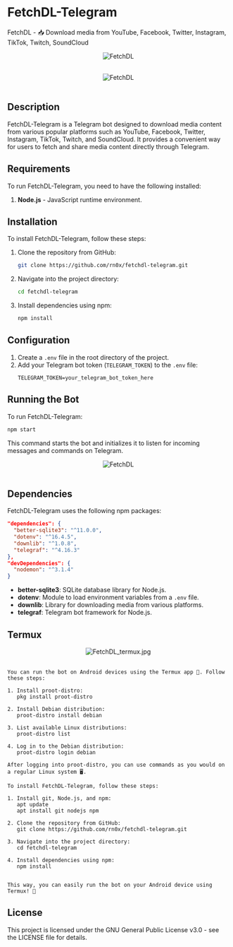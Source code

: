 # FetchDL-Telegram

FetchDL - 📥 Download media from YouTube, Facebook, Twitter, Instagram, TikTok, Twitch, SoundCloud

<div align="center">

<img align="center" src = "https://komarev.com/ghpvc/?username=rn0x-FetchDL&label=REPOSITORY+VIEWS&style=for-the-badge" alt ="FetchDL"> <br><br>

<img align="center" src = "./extras/FetchDL.jpg" alt ="FetchDL"> <br><br>


</div>

## Description
FetchDL-Telegram is a Telegram bot designed to download media content from various popular platforms such as YouTube, Facebook, Twitter, Instagram, TikTok, Twitch, and SoundCloud. It provides a convenient way for users to fetch and share media content directly through Telegram.

## Requirements
To run FetchDL-Telegram, you need to have the following installed:
1. **Node.js** - JavaScript runtime environment.

## Installation
To install FetchDL-Telegram, follow these steps:
1. Clone the repository from GitHub:
   ```bash
   git clone https://github.com/rn0x/fetchdl-telegram.git
   ```
2. Navigate into the project directory:
   ```bash
   cd fetchdl-telegram
   ```
3. Install dependencies using npm:
   ```bash
   npm install
   ```

## Configuration
1. Create a `.env` file in the root directory of the project.
2. Add your Telegram bot token (`TELEGRAM_TOKEN`) to the `.env` file:
   ```
   TELEGRAM_TOKEN=your_telegram_bot_token_here
   ```

## Running the Bot
To run FetchDL-Telegram:
```bash
npm start
```
This command starts the bot and initializes it to listen for incoming messages and commands on Telegram.

<div align="center">

<img align="center" src = "./extras/Screenshot_2024-06-27.jpg" alt ="FetchDL"> <br><br>


</div>

## Dependencies
FetchDL-Telegram uses the following npm packages:
```json
"dependencies": {
  "better-sqlite3": "^11.0.0",
  "dotenv": "^16.4.5",
  "downlib": "^1.0.8",
  "telegraf": "^4.16.3"
},
"devDependencies": {
  "nodemon": "^3.1.4"
}
```
- **better-sqlite3**: SQLite database library for Node.js.
- **dotenv**: Module to load environment variables from a `.env` file.
- **downlib**: Library for downloading media from various platforms.
- **telegraf**: Telegram bot framework for Node.js.


## Termux 

<div align="center">

<img align="center" src = "./extras/termux.jpg" alt ="FetchDL_termux.jpg"> <br><br>

</div>

```
You can run the bot on Android devices using the Termux app 📱. Follow these steps:

1. Install proot-distro:
   pkg install proot-distro

2. Install Debian distribution:
   proot-distro install debian

3. List available Linux distributions:
   proot-distro list

4. Log in to the Debian distribution:
   proot-distro login debian

After logging into proot-distro, you can use commands as you would on a regular Linux system 🖥️.

To install FetchDL-Telegram, follow these steps:

1. Install git, Node.js, and npm:
   apt update
   apt install git nodejs npm

2. Clone the repository from GitHub:
   git clone https://github.com/rn0x/fetchdl-telegram.git

3. Navigate into the project directory:
   cd fetchdl-telegram

4. Install dependencies using npm:
   npm install


This way, you can easily run the bot on your Android device using Termux! 🚀
```

## License
This project is licensed under the GNU General Public License v3.0 - see the LICENSE file for details.